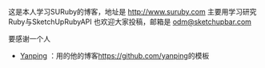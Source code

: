这是本人学习SURuby的博客，地址是 http://www.suruby.com
主要用学习研究Ruby与SketchUpRubyAPI
也欢迎大家投稿，邮箱是 odm@sketchupbar.com

要感谢一个人

* [Yanping](https://github.com/yanping) ：用的他的博客<https://github.com/yanping>的模板

